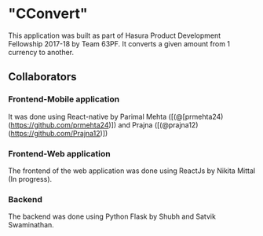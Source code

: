 # "CConvert" 
This application was built as part of Hasura Product Development Fellowship 2017-18 by Team 63PF. It converts a given amount from 1 currency to another.

## Collaborators
### Frontend-Mobile application
It was done using React-native by Parimal Mehta ([(@[prmehta24) (https://github.com/prmehta24)]) and Prajna ([(@prajna12) (https://github.com/Prajna12)])

### Frontend-Web application
The frontend of the web application was done using ReactJs by Nikita Mittal (In progress).

### Backend
The backend was done using Python Flask by Shubh and Satvik Swaminathan. 
